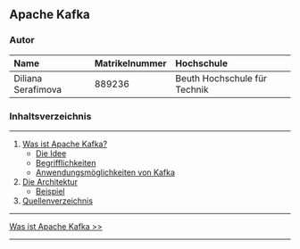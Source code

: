 ## Apache Kafka
### Autor
| Name               | Matrikelnummer| Hochschule      |   
|:-----------------   |:-------------- |:-----------------|
|Diliana Serafimova   |889236		 | Beuth Hochschule für Technik| 


### Inhaltsverzeichnis
---
1. [Was ist Apache Kafka?](01_was_ist_apache_kafka.md)
	* [Die Idee](die_idee.md)
	* [Begrifflichkeiten](begrifflichkeiten.md)
	* [Anwendungsmöglichkeiten von Kafka](anwendungsmöglichkeiten_von_kafka.md)
2. [Die Architektur](02_die_architektur.md)
	* [Beispiel](Beispiel.md)
3. [Quellenverzeichnis](03_Quellenverzeichnis.md)

***
[Was ist Apache Kafka >>](01_Was_Ist_Apache_Kafka.md)

***

